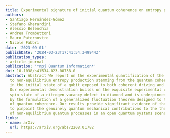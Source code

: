 ```yaml
---
title: Experimental signature of initial quantum coherence on entropy production
authors:
- Santiago Hernández-Gómez
- Stefano Gherardini
- Alessio Belenchia
- Andrea Trombettoni
- Mauro Paternostro
- Nicole Fabbri
date: '2023-09-01'
publishDate: '2024-03-23T17:41:54.349944Z'
publication_types:
- article-journal
publication: '*npj Quantum Information*'
doi: 10.1038/s41534-023-00738-0
abstract: Abstract We report on the experimental quantification of the contribution
  to non-equilibrium entropy production stemming from the quantum coherence content
  in the initial state of a qubit exposed to both coherent driving and dissipation.
  Our experimental demonstration builds on the exquisite experimental control of the
  spin state of a nitrogen-vacancy defect in diamond and is underpinned, theoretically,
  by the formulation of a generalized fluctuation theorem designed to track the effects
  of quantum coherence. Our results provide significant evidence of the possibility
  to pinpoint the genuinely quantum mechanical contributions to the thermodynamics
  of non-equilibrium quantum processes in an open quantum systems scenario.
links:
- name: arXiv
  url: https://arxiv.org/abs/2208.01782
---
```


